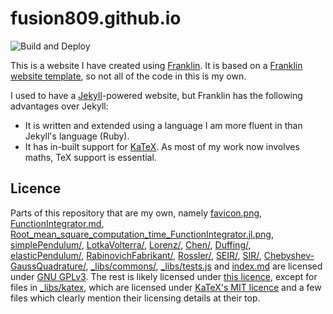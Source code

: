 # fusion809.github.io
![Build and Deploy](https://github.com/fusion809/fusion809.github.io/workflows/Build%20and%20Deploy/badge.svg)

This is a website I have created using [Franklin](https://franklinjl.org). It is based on a [Franklin website template](https://github.com/tlienart/FranklinTemplates.jl), so not all of the code in this is my own.

I used to have a [Jekyll](https://en.wikipedia.org/wiki/Jekyll_(software))-powered website, but Franklin has the following advantages over Jekyll:

* It is written and extended using a language I am more fluent in than Jekyll's language (Ruby).
* It has in-built support for [KaTeX](https://en.wikipedia.org/wiki/KaTeX). As most of my work now involves maths, TeX support is essential.

## Licence
Parts of this repository that are my own, namely [favicon.png](_assets/favicon.png), [FunctionIntegrator.md](FunctionIntegrator.md), [Root_mean_square_computation_time_FunctionIntegrator.jl.png](_assets/Root_mean_square_computation_time_FunctionIntegrator.jl.png), [simplePendulum/](simplePendulum/), [LotkaVolterra/](LotkaVolterra/), [Lorenz/](Lorenz/), [Chen/](Chen/), [Duffing/](Duffing/), [elasticPendulum/](/elasticPendulum/), [RabinovichFabrikant/](/RabinovichFabrikant/), [Rossler/](Rossler/), [SEIR/](SEIR/), [SIR/](SIR/), [Chebyshev-GaussQuadrature/](Chebyshev-GaussQuadrature/), [_libs/commons/](_libs/common/), [_libs/tests.js](_libs/tests.js) and [index.md](index.md) are licensed under [GNU GPLv3](LICENCE). The rest is likely licensed under [this licence](https://github.com/tlienart/FranklinTemplates.jl/blob/master/LICENSE.md), except for files in [\_libs/katex](_libs/katex/), which are licensed under [KaTeX's MIT licence](https://github.com/KaTeX/KaTeX/blob/master/LICENSE) and a few files which clearly mention their licensing details at their top.

